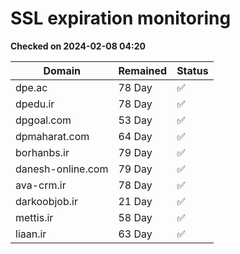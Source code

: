 # SSL expiration monitoring

**Checked on 2024-02-08 04:20**

| Domain | Remained | Status       |
|--------|----------|--------------|
| dpe.ac     | 78 Day   | ✅ |
| dpedu.ir     | 78 Day   | ✅ |
| dpgoal.com     | 53 Day   | ✅ |
| dpmaharat.com     | 64 Day   | ✅ |
| borhanbs.ir     | 79 Day   | ✅ |
| danesh-online.com     | 79 Day   | ✅ |
| ava-crm.ir     | 78 Day   | ✅ |
| darkoobjob.ir     | 21 Day   | ✅ |
| mettis.ir     | 58 Day   | ✅ |
| liaan.ir     | 63 Day   | ✅ |
